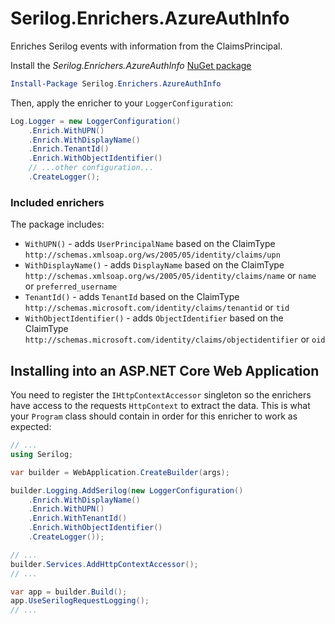 # Serilog.Enrichers.AzureAuthInfo

Enriches Serilog events with information from the ClaimsPrincipal.

Install the _Serilog.Enrichers.AzureAuthInfo_ [NuGet package](https://www.example.com/)

```powershell
Install-Package Serilog.Enrichers.AzureAuthInfo
```

Then, apply the enricher to your `LoggerConfiguration`:

```csharp
Log.Logger = new LoggerConfiguration()
    .Enrich.WithUPN()
    .Enrich.WithDisplayName()
    .Enrich.TenantId()
    .Enrich.WithObjectIdentifier()
    // ...other configuration...
    .CreateLogger();
```


### Included enrichers

The package includes:

 * `WithUPN()` - adds `UserPrincipalName` based on the ClaimType `http://schemas.xmlsoap.org/ws/2005/05/identity/claims/upn`
 * `WithDisplayName()` - adds `DisplayName` based on the ClaimType `http://schemas.xmlsoap.org/ws/2005/05/identity/claims/name` or `name` or `preferred_username`
 * `TenantId()` - adds `TenantId` based on the ClaimType `http://schemas.microsoft.com/identity/claims/tenantid` or `tid` 
 * `WithObjectIdentifier()` - adds `ObjectIdentifier` based on the ClaimType `http://schemas.microsoft.com/identity/claims/objectidentifier` or `oid`

## Installing into an ASP.NET Core Web Application
You need to register the `IHttpContextAccessor` singleton so the enrichers have access to the requests `HttpContext` to extract the data.
This is what your `Program` class should contain in order for this enricher to work as expected:

```cs
// ...
using Serilog;

var builder = WebApplication.CreateBuilder(args);

builder.Logging.AddSerilog(new LoggerConfiguration()
    .Enrich.WithDisplayName()
    .Enrich.WithUPN()
    .Enrich.WithTenantId()
    .Enrich.WithObjectIdentifier()
    .CreateLogger());

// ...
builder.Services.AddHttpContextAccessor();
// ...

var app = builder.Build();
app.UseSerilogRequestLogging();
// ...

```